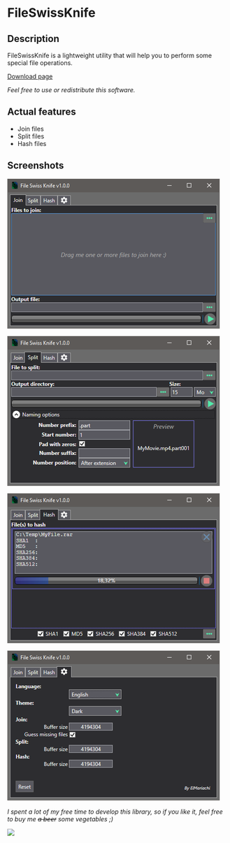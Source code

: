 # FileSwissKnife

## Description
FileSwissKnife is a lightweight utility that will help you to perform some special file operations.

[Download page](https://github.com/EmilianoElMariachi/FileSwissKnife/releases)

*Feel free to use or redistribute this software.*

## Actual features
- Join files
- Split files
- Hash files

## Screenshots

![Hash](https://github.com/EmilianoElMariachi/FileSwissKnife/blob/main/Screenshots/Join.png?raw=true)

![Hash](https://github.com/EmilianoElMariachi/FileSwissKnife/blob/main/Screenshots/Split.png?raw=true)

![Hash](https://github.com/EmilianoElMariachi/FileSwissKnife/blob/main/Screenshots/Hash.png?raw=true)

![Hash](https://github.com/EmilianoElMariachi/FileSwissKnife/blob/main/Screenshots/Settings.png?raw=true)


*I spent a lot of my free time to develop this library, so if you like it, feel free to buy me <s>a beer</s> some vegetables ;)*

[![](https://www.paypalobjects.com/en_US/FR/i/btn/btn_donateCC_LG.gif)](https://www.paypal.com/donate?hosted_button_id=7HKHQ5Z72CS32)
